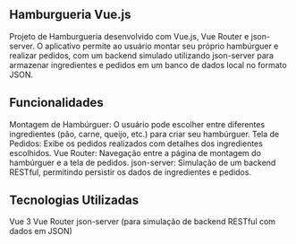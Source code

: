 ## Hamburgueria Vue.js
Projeto de Hamburgueria desenvolvido com Vue.js, Vue Router e json-server. O aplicativo permite ao usuário montar seu próprio hambúrguer e realizar pedidos, com um backend simulado utilizando json-server para armazenar ingredientes e pedidos em um banco de dados local no formato JSON.

## Funcionalidades
Montagem de Hambúrguer: O usuário pode escolher entre diferentes ingredientes (pão, carne, queijo, etc.) para criar seu hambúrguer.
Tela de Pedidos: Exibe os pedidos realizados com detalhes dos ingredientes escolhidos.
Vue Router: Navegação entre a página de montagem do hambúrguer e a tela de pedidos.
json-server: Simulação de um backend RESTful, permitindo persistir os dados de ingredientes e pedidos.
## Tecnologias Utilizadas
Vue 3
Vue Router
json-server (para simulação de backend RESTful com dados em JSON)
